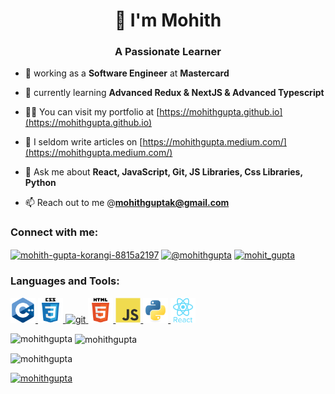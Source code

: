 <h1 align="center">👋 I'm Mohith</h1>
<h3 align="center">A Passionate Learner</h3>

- 🔭 working as a **Software Engineer** at **Mastercard**

- 🌱 currently learning **Advanced Redux & NextJS & Advanced Typescript**

- 👨‍💻 You can visit my portfolio at [https://mohithgupta.github.io](https://mohithgupta.github.io)

- 📝 I seldom write articles on [https://mohithgupta.medium.com/](https://mohithgupta.medium.com/)

- 💬 Ask me about **React, JavaScript, Git, JS Libraries, Css Libraries, Python**

- 📫 Reach out to me @**mohithguptak@gmail.com**

<h3 align="left">Connect with me:</h3>
<p align="left">
<a href="https://linkedin.com/in/mohith-gupta-korangi-8815a2197" target="blank"><img align="center" src="https://raw.githubusercontent.com/rahuldkjain/github-profile-readme-generator/master/src/images/icons/Social/linked-in-alt.svg" alt="mohith-gupta-korangi-8815a2197" height="30" width="40" /></a>
<a href="https://medium.com/@mohithgupta" target="blank"><img align="center" src="https://raw.githubusercontent.com/rahuldkjain/github-profile-readme-generator/master/src/images/icons/Social/medium.svg" alt="@mohithgupta" height="30" width="40" /></a>
<a href="https://twitter.com/tobeawebdev" target="blank"><img align="center" src="https://raw.githubusercontent.com/rahuldkjain/github-profile-readme-generator/master/src/images/icons/Social/twitter.svg" alt="mohit_gupta" height="30" width="40" /></a>
</p>

<h3 align="left">Languages and Tools:</h3>
<p align="left"> <a href="https://www.w3schools.com/cpp/" target="_blank"> <img src="https://raw.githubusercontent.com/devicons/devicon/master/icons/cplusplus/cplusplus-original.svg" alt="cplusplus" width="40" height="40"/> </a> <a href="https://www.w3schools.com/css/" target="_blank"> <img src="https://raw.githubusercontent.com/devicons/devicon/master/icons/css3/css3-original-wordmark.svg" alt="css3" width="40" height="40"/> </a> <a href="https://git-scm.com/" target="_blank"> <img src="https://www.vectorlogo.zone/logos/git-scm/git-scm-icon.svg" alt="git" width="40" height="40"/> </a> <a href="https://www.w3.org/html/" target="_blank"> <img src="https://raw.githubusercontent.com/devicons/devicon/master/icons/html5/html5-original-wordmark.svg" alt="html5" width="40" height="40"/> </a> <a href="https://developer.mozilla.org/en-US/docs/Web/JavaScript" target="_blank"> <img src="https://raw.githubusercontent.com/devicons/devicon/master/icons/javascript/javascript-original.svg" alt="javascript" width="40" height="40"/> </a> <a href="https://www.python.org" target="_blank"> <img src="https://raw.githubusercontent.com/devicons/devicon/master/icons/python/python-original.svg" alt="python" width="40" height="40"/> </a> <a href="https://reactjs.org/" target="_blank"> <img src="https://raw.githubusercontent.com/devicons/devicon/master/icons/react/react-original-wordmark.svg" alt="react" width="40" height="40"/> </a> </p>

<p><img align="left" src="https://github-readme-stats.vercel.app/api/top-langs?username=mohithgupta&show_icons=true&locale=en&layout=compact" alt="mohithgupta" /></p>

<p>&nbsp;<img align="center" src="https://github-readme-stats.vercel.app/api?username=mohithgupta&show_icons=true&locale=en" alt="mohithgupta" /></p>

<p align="left"> <img src="https://komarev.com/ghpvc/?username=mohithgupta&label=Profile%20views&color=0e75b6&style=flat" alt="mohithgupta" /> </p>

<p align="left"> <a href="https://github.com/ryo-ma/github-profile-trophy"><img src="https://github-profile-trophy.vercel.app/?username=mohithgupta" alt="mohithgupta" /></a> </p>

